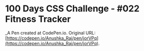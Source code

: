 # 100 Days CSS Challenge  - #022 Fitness Tracker
 _A Pen created at CodePen.io. Original URL: [https://codepen.io/Anushka_Raj/pen/jorVPq](https://codepen.io/Anushka_Raj/pen/jorVPq).

 